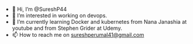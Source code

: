 - 👋 Hi, I’m @SureshP44
- 👀 I’m interested in working on devops.
- 🌱 I’m currently learning Docker and kubernetes from Nana Janashia at youtube and from Stephen Grider at Udemy.
- 📫 How to reach me on sureshperumal41@gmail.com

<!---
SureshP44/SureshP44 is a ✨ special ✨ repository because its `README.md` (this file) appears on your GitHub profile.
You can click the Preview link to take a look at your changes.
--->
